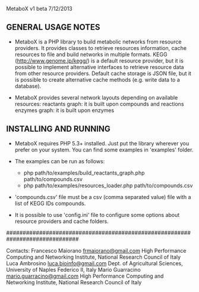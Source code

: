 MetaboX v1 beta 7/12/2013

GENERAL USAGE NOTES
-------------------
- MetaboX is a PHP library to build metabolic networks from resource providers.
  It provides classes to retrieve resources information, cache resources to file
  and build networks in multiple formats.
  KEGG (http://www.genome.jp/kegg/) is a default resource provider, but it is
  possible to implement alternative interfaces to retrieve resource data from
  other resource providers.
  Default cache storage is JSON file, but it is possible to create alternative
  cache methods (e.g. write data to a database).

- MetaboX provides several network layouts depending on available resources:
  reactants graph: it is built upon compounds and reactions
  enzymes graph: it is built upon enzymes

INSTALLING AND RUNNING
----------------------
- MetaboX requires PHP 5.3+ installed. Just put the library wherever you prefer
  on your system. You can find some examples in 'examples' folder.

- The examples can be run as follows:
  + php path/to/examples/build_reactants_graph.php path/to/compounds.csv
  + php path/to/examples/resources_loader.php path/to/compounds.csv

- 'compounds.csv' file must be a csv (comma separated value) file with a list
  of KEGG IDs compounds.

- It is possible to use 'config.ini' file to configure some options about
  resource providers and cache folders.

##############################################################################

Contacts:
Francesco Maiorano <frmaiorano@gmail.com>       High Performance Computing and Networking Institute, National Research Council of Italy
Luca Ambrosino     <luca.bioinfo@gmail.com>     Dept. of Agricultural Sciences, University of Naples Federico II, Italy
Mario Guarracino   <mario.guarracino@gmail.com> High Performance Computing and Networking Institute, National Research Council of Italy

